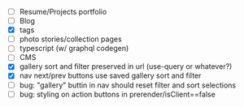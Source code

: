 - [ ] Resume/Projects portfolio
- [ ] Blog
- [x] tags
- [ ] photo stories/collection pages
- [ ] typescript (w/ graphql codegen)
- [ ] CMS
- [x] gallery sort and filter preserved in url (use-query or whatever?)
- [x] nav next/prev buttons use saved gallery sort and filter
- [ ] bug: "gallery" buttin in nav should reset filter and sort selections
- [ ] bug: styling on action buttons in prerender/isClient==false
